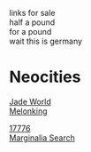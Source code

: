 links for sale\
half a pound\
for a pound\
wait this is germany

# Neocities
[Jade World](https://cinni.net/comic/gemini/chapter1)\
[Melonking](https://melonking.net/)

[17776](https://www.sbnation.com/a/17776-football/chapter-1)\
[Marginalia Search](https://search.marginalia.nu/)



